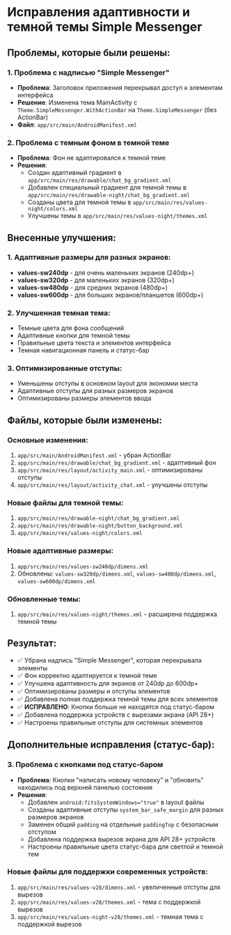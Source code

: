 # Исправления адаптивности и темной темы Simple Messenger

## Проблемы, которые были решены:

### 1. Проблема с надписью "Simple Messenger"
- **Проблема**: Заголовок приложения перекрывал доступ к элементам интерфейса
- **Решение**: Изменена тема MainActivity с `Theme.SimpleMessenger.WithActionBar` на `Theme.SimpleMessenger` (без ActionBar)
- **Файл**: `app/src/main/AndroidManifest.xml`

### 2. Проблема с темным фоном в темной теме
- **Проблема**: Фон не адаптировался к темной теме
- **Решения**:
  - Создан адаптивный градиент в `app/src/main/res/drawable/chat_bg_gradient.xml`
  - Добавлен специальный градиент для темной темы в `app/src/main/res/drawable-night/chat_bg_gradient.xml`
  - Созданы цвета для темной темы в `app/src/main/res/values-night/colors.xml`
  - Улучшены темы в `app/src/main/res/values-night/themes.xml`

## Внесенные улучшения:

### 1. Адаптивные размеры для разных экранов:
- **values-sw240dp** - для очень маленьких экранов (240dp+)
- **values-sw320dp** - для маленьких экранов (320dp+) 
- **values-sw480dp** - для средних экранов (480dp+)
- **values-sw600dp** - для больших экранов/планшетов (600dp+)

### 2. Улучшенная темная тема:
- Темные цвета для фона сообщений
- Адаптивные кнопки для темной темы
- Правильные цвета текста и элементов интерфейса
- Темная навигационная панель и статус-бар

### 3. Оптимизированные отступы:
- Уменьшены отступы в основном layout для экономии места
- Адаптивные отступы для разных размеров экранов
- Оптимизированы размеры элементов ввода

## Файлы, которые были изменены:

### Основные изменения:
1. `app/src/main/AndroidManifest.xml` - убран ActionBar
2. `app/src/main/res/drawable/chat_bg_gradient.xml` - адаптивный фон
3. `app/src/main/res/layout/activity_main.xml` - оптимизированы отступы
4. `app/src/main/res/layout/activity_chat.xml` - улучшены отступы

### Новые файлы для темной темы:
1. `app/src/main/res/drawable-night/chat_bg_gradient.xml`
2. `app/src/main/res/drawable-night/button_background.xml`
3. `app/src/main/res/values-night/colors.xml`

### Новые адаптивные размеры:
1. `app/src/main/res/values-sw240dp/dimens.xml`
2. Обновлены: `values-sw320dp/dimens.xml`, `values-sw480dp/dimens.xml`, `values-sw600dp/dimens.xml`

### Обновленные темы:
1. `app/src/main/res/values-night/themes.xml` - расширена поддержка темной темы

## Результат:
- ✅ Убрана надпись "Simple Messenger", которая перекрывала элементы
- ✅ Фон корректно адаптируется к темной теме
- ✅ Улучшена адаптивность для экранов от 240dp до 600dp+
- ✅ Оптимизированы размеры и отступы элементов
- ✅ Добавлена полная поддержка темной темы для всех элементов
- ✅ **ИСПРАВЛЕНО**: Кнопки больше не находятся под статус-баром
- ✅ Добавлена поддержка устройств с вырезами экрана (API 28+)
- ✅ Настроены правильные отступы для системных элементов

## Дополнительные исправления (статус-бар):

### 3. Проблема с кнопками под статус-баром
- **Проблема**: Кнопки "написать новому человеку" и "обновить" находились под верхней панелью состояния
- **Решения**:
  - Добавлен `android:fitsSystemWindows="true"` в layout файлы
  - Созданы адаптивные отступы `system_bar_safe_margin` для разных размеров экранов
  - Заменен общий `padding` на отдельные `paddingTop` с безопасным отступом
  - Добавлена поддержка вырезов экрана для API 28+ устройств
  - Настроены правильные цвета статус-бара для светлой и темной тем

### Новые файлы для поддержки современных устройств:
1. `app/src/main/res/values-v28/dimens.xml` - увеличенные отступы для вырезов
2. `app/src/main/res/values-v28/themes.xml` - тема с поддержкой вырезов
3. `app/src/main/res/values-night-v28/themes.xml` - темная тема с поддержкой вырезов